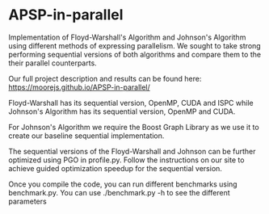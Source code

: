 # APSP-in-parallel

Implementation of Floyd-Warshall's Algorithm and Johnson's Algorithm using different methods of expressing parallelism. We sought to take strong performing sequential versions of both algorithms and compare them to the their parallel counterparts.

Our full project description and results can be found here: https://moorejs.github.io/APSP-in-parallel/

Floyd-Warshall has its sequential version, OpenMP, CUDA and ISPC while Johnson's Algorithm has its sequential version, OpenMP and CUDA.

For Johnson's Algorithm we require the Boost Graph Library as we use it to create our baseline sequential implementation.

The sequential versions of the Floyd-Warshall and Johnson can be further optimized using PGO in profile.py. Follow the instructions on our site to achieve guided optimization speedup for the sequential version.

Once you compile the code, you can run different benchmarks using benchmark.py. You can use ./benchmark.py -h to see the different parameters
